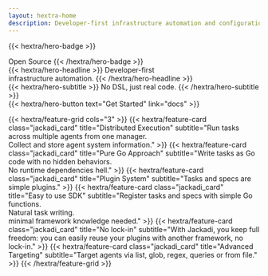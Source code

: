 ```yaml
---
layout: hextra-home
description: Developer-first infrastructure automation and configuration — no DSL, just real code. Easy to use SDK. No lock-in.
---
```

{{< hextra/hero-badge >}}
  <div class="hx:w-2 hx:h-2 hx:rounded-full hx:bg-primary-400"></div>
  <span>Open Source</span>
{{< /hextra/hero-badge >}}

<div class="hx:mt-6 hx:mb-6">
{{< hextra/hero-headline >}}
  Developer-first <br/>infrastructure automation.
{{< /hextra/hero-headline >}}
</div>

<div class="hx:mb-12">
{{< hextra/hero-subtitle >}}
  No DSL, just real code.
{{< /hextra/hero-subtitle >}}
</div>

<div class="hx:mb-6">
{{< hextra/hero-button text="Get Started" link="docs" >}}
</div>

<div class="hx:mt-6"></div>

{{< hextra/feature-grid cols="3" >}}
  {{< hextra/feature-card class="jackadi_card" title="Distributed Execution" subtitle="Run tasks across multiple agents from one manager.<br />Collect and store agent system information." >}}
  {{< hextra/feature-card class="jackadi_card" title="Pure Go Approach" subtitle="Write tasks as Go code with no hidden behaviors.<br/>No runtime dependencies hell." >}}
  {{< hextra/feature-card class="jackadi_card" title="Plugin System" subtitle="Tasks and specs are simple plugins." >}}
  {{< hextra/feature-card class="jackadi_card" title="Easy to use SDK" subtitle="Register tasks and specs with simple Go functions.<br/>Natural task writing.<br/>minimal framework knowledge needed." >}}
  {{< hextra/feature-card class="jackadi_card" title="No lock-in" subtitle="With Jackadi, you keep full freedom: you can easily reuse your plugins with another framework, no lock-in." >}}
  {{< hextra/feature-card class="jackadi_card" title="Advanced Targeting" subtitle="Target agents via list, glob, regex, queries or from file." >}}
{{< /hextra/feature-grid >}}


